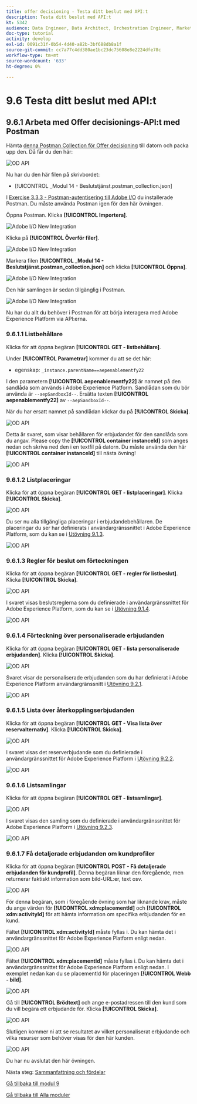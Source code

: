 ```yaml
---
title: offer decisioning - Testa ditt beslut med API:t
description: Testa ditt beslut med API:t
kt: 5342
audience: Data Engineer, Data Architect, Orchestration Engineer, Marketer
doc-type: tutorial
activity: develop
exl-id: 0091c31f-0b54-4d40-a82b-3bf688db8a1f
source-git-commit: cc7a77c4dd380ae1bc23dc75608e8e2224dfe78c
workflow-type: tm+mt
source-wordcount: '633'
ht-degree: 0%

---
```


# 9.6 Testa ditt beslut med API:t

## 9.6.1 Arbeta med Offer decisionings-API:t med Postman

Hämta [denna Postman Collection för Offer decisioning](./../../assets/postman/postman_offer-decisioning.zip) till datorn och packa upp den. Då får du den här:

![OD API](./images/unzip.png)

Nu har du den här filen på skrivbordet:

- [!UICONTROL _Modul 14 - Beslutstjänst.postman_collection.json]

I [Exercise 3.3.3 - Postman-autentisering till Adobe I/O](./../../modules/module3/ex3.md) du installerade Postman. Du måste använda Postman igen för den här övningen.

Öppna Postman. Klicka **[!UICONTROL Importera]**.

![Adobe I/O New Integration](./images/postmanui.png)

Klicka på **[!UICONTROL Överför filer]**.

![Adobe I/O New Integration](./images/pm1.png)

Markera filen **[!UICONTROL _Modul 14 - Beslutstjänst.postman_collection.json]** och klicka **[!UICONTROL Öppna]**.

![Adobe I/O New Integration](./images/pm2.png)

Den här samlingen är sedan tillgänglig i Postman.

![Adobe I/O New Integration](./images/pm3.png)

Nu har du allt du behöver i Postman för att börja interagera med Adobe Experience Platform via API:erna.

### 9.6.1.1 Listbehållare

Klicka för att öppna begäran **[!UICONTROL GET - listbehållare]**.

Under **[!UICONTROL Parametrar]** kommer du att se det här:

- egenskap: `_instance.parentName==aepenablementfy22`

I den parametern **[!UICONTROL aepenablementfy22]** är namnet på den sandlåda som används i Adobe Experience Platform. Sandlådan som du bör använda är `--aepSandboxId--`. Ersätta texten **[!UICONTROL aepenablementfy22]** av `--aepSandboxId--`.

När du har ersatt namnet på sandlådan klickar du på **[!UICONTROL Skicka]**.

![OD API](./images/api2.png)

Detta är svaret, som visar behållaren för erbjudandet för den sandlåda som du angav. Please copy the **[!UICONTROL container instanceId]** som anges nedan och skriva ned den i en textfil på datorn. Du måste använda den här **[!UICONTROL container instanceId]** till nästa övning!

![OD API](./images/api3.png)

### 9.6.1.2 Listplaceringar

Klicka för att öppna begäran **[!UICONTROL GET - listplaceringar]**. Klicka **[!UICONTROL Skicka]**.

![OD API](./images/api4.png)

Du ser nu alla tillgängliga placeringar i erbjudandebehållaren. De placeringar du ser har definierats i användargränssnittet i Adobe Experience Platform, som du kan se i [Utövning 9.1.3](./ex1.md).

![OD API](./images/api5.png)

### 9.6.1.3 Regler för beslut om förteckningen

Klicka för att öppna begäran **[!UICONTROL GET - regler för listbeslut]**. Klicka **[!UICONTROL Skicka]**.

![OD API](./images/api6.png)

I svaret visas beslutsreglerna som du definierade i användargränssnittet för Adobe Experience Platform, som du kan se i [Utövning 9.1.4](./ex1.md).

![OD API](./images/api7.png)

### 9.6.1.4 Förteckning över personaliserade erbjudanden

Klicka för att öppna begäran **[!UICONTROL GET - lista personaliserade erbjudanden]**. Klicka **[!UICONTROL Skicka]**.

![OD API](./images/api8.png)

Svaret visar de personaliserade erbjudanden som du har definierat i Adobe Experience Platform användargränssnitt i [Utövning 9.2.1](./ex2.md).

![OD API](./images/api9.png)

### 9.6.1.5 Lista över återkopplingserbjudanden

Klicka för att öppna begäran **[!UICONTROL GET - Visa lista över reservalternativ]**. Klicka **[!UICONTROL Skicka]**.

![OD API](./images/api10.png)

I svaret visas det reserverbjudande som du definierade i användargränssnittet för Adobe Experience Platform i [Utövning 9.2.2](./ex2.md).

![OD API](./images/api11.png)

### 9.6.1.6 Listsamlingar

Klicka för att öppna begäran **[!UICONTROL GET - listsamlingar]**.

![OD API](./images/api12.png)

I svaret visas den samling som du definierade i användargränssnittet för Adobe Experience Platform i [Utövning 9.2.3](./ex2.md).

![OD API](./images/api13.png)

### 9.6.1.7 Få detaljerade erbjudanden om kundprofiler

Klicka för att öppna begäran **[!UICONTROL POST - Få detaljerade erbjudanden för kundprofil]**. Denna begäran liknar den föregående, men returnerar faktiskt information som bild-URL:er, text osv.

![OD API](./images/api23.png)

För denna begäran, som i föregående övning som har liknande krav, måste du ange värden för **[!UICONTROL xdm:placementId]** och **[!UICONTROL xdm:activityId]** för att hämta information om specifika erbjudanden för en kund.

Fältet **[!UICONTROL xdm:activityId]** måste fyllas i. Du kan hämta det i användargränssnittet för Adobe Experience Platform enligt nedan.

![OD API](./images/activityid.png)

Fältet **[!UICONTROL xdm:placementId]** måste fyllas i. Du kan hämta det i användargränssnittet för Adobe Experience Platform enligt nedan. I exemplet nedan kan du se placementId för placeringen **[!UICONTROL Webb - bild]**.

![OD API](./images/placementid.png)

Gå till **[!UICONTROL Brödtext]** och ange e-postadressen till den kund som du vill begära ett erbjudande för. Klicka **[!UICONTROL Skicka]**.

![OD API](./images/api24.png)

Slutligen kommer ni att se resultatet av vilket personaliserat erbjudande och vilka resurser som behöver visas för den här kunden.

![OD API](./images/api25.png)

Du har nu avslutat den här övningen.

Nästa steg: [Sammanfattning och fördelar](./summary.md)

[Gå tillbaka till modul 9](./offer-decisioning.md)

[Gå tillbaka till Alla moduler](./../../overview.md)
